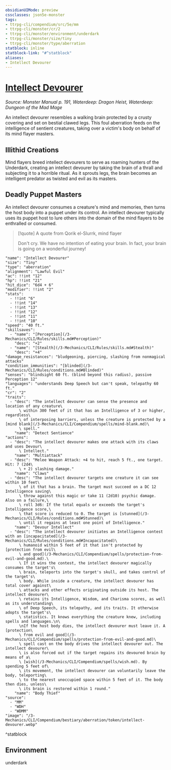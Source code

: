 ```yaml
---
obsidianUIMode: preview
cssclasses: json5e-monster
tags:
- ttrpg-cli/compendium/src/5e/mm
- ttrpg-cli/monster/cr/2
- ttrpg-cli/monster/environment/underdark
- ttrpg-cli/monster/size/tiny
- ttrpg-cli/monster/type/aberration
statblock: inline
statblock-link: "#^statblock"
aliases:
- Intellect Devourer
---
```

# [Intellect Devourer](3-Mechanics\CLI\Compendium\bestiary\aberration/intellect-devourer.md)
*Source: Monster Manual p. 191, Waterdeep: Dragon Heist, Waterdeep: Dungeon of the Mad Mage*  

An intellect devourer resembles a walking brain protected by a crusty covering and set on bestial clawed legs. This foul aberration feeds on the intelligence of sentient creatures, taking over a victim's body on behalf of its mind flayer masters.

## Illithid Creations

Mind flayers breed intellect devourers to serve as roaming hunters of the Underdark, creating an intellect devourer by taking the brain of a thrall and subjecting it to a horrible ritual. As it sprouts legs, the brain becomes an intelligent predator as twisted and evil as its masters.

## Deadly Puppet Masters

An intellect devourer consumes a creature's mind and memories, then turns the host body into a puppet under its control. An intellect devourer typically uses its puppet host to lure others into the domain of the mind flayers to be enthralled or consumed.

> [!quote] A quote from Qorik el-Slurrk, mind flayer  
> 
> Don't cry. We have no intention of eating your brain. In fact, your brain is going on a wonderful journey!


```statblock
"name": "Intellect Devourer"
"size": "Tiny"
"type": "aberration"
"alignment": "Lawful Evil"
"ac": !!int "12"
"hp": !!int "21"
"hit_dice": "6d4 + 6"
"modifier": !!int "2"
"stats":
  - !!int "6"
  - !!int "14"
  - !!int "13"
  - !!int "12"
  - !!int "11"
  - !!int "10"
"speed": "40 ft."
"skillsaves":
  - "name": "[Perception](/3-Mechanics/CLI/Rules/skills.md#Perception)"
    "desc": "+2"
  - "name": "[Stealth](/3-Mechanics/CLI/Rules/skills.md#Stealth)"
    "desc": "+4"
"damage_resistances": "bludgeoning, piercing, slashing from nonmagical attacks"
"condition_immunities": "[blinded](/3-Mechanics/CLI/Rules/conditions.md#Blinded)"
"senses": "blindsight 60 ft. (blind beyond this radius), passive Perception 12"
"languages": "understands Deep Speech but can't speak, telepathy 60 ft."
"cr": "2"
"traits":
  - "desc": "The intellect devourer can sense the presence and location of any creature\
      \ within 300 feet of it that has an Intelligence of 3 or higher, regardless\
      \ of interposing barriers, unless the creature is protected by a [mind blank](/3-Mechanics/CLI/Compendium/spells/mind-blank.md)\
      \ spell."
    "name": "Detect Sentience"
"actions":
  - "desc": "The intellect devourer makes one attack with its claws and uses Devour\
      \ Intellect."
    "name": "Multiattack"
  - "desc": "Melee Weapon Attack: +4 to hit, reach 5 ft., one target. Hit: 7 (2d4\
      \ + 2) slashing damage."
    "name": "Claws"
  - "desc": "The intellect devourer targets one creature it can see within 10 feet\
      \ of it that has a brain. The target must succeed on a DC 12 Intelligence saving\
      \ throw against this magic or take 11 (2d10) psychic damage. Also on a failure,\
      \ roll 3d6: If the total equals or exceeds the target's Intelligence score,\
      \ that score is reduced to 0. The target is [stunned](/3-Mechanics/CLI/Rules/conditions.md#Stunned)\
      \ until it regains at least one point of Intelligence."
    "name": "Devour Intellect"
  - "desc": "The intellect devourer initiates an Intelligence contest with an [incapacitated](/3-Mechanics/CLI/Rules/conditions.md#Incapacitated)\
      \ humanoid within 5 feet of it that isn't protected by [protection from evil\
      \ and good](/3-Mechanics/CLI/Compendium/spells/protection-from-evil-and-good.md).\
      \ If it wins the contest, the intellect devourer magically consumes the target's\
      \ brain, teleports into the target's skull, and takes control of the target's\
      \ body. While inside a creature, the intellect devourer has total cover against\
      \ attacks and other effects originating outside its host. The intellect devourer\
      \ retains its Intelligence, Wisdom, and Charisma scores, as well as its understanding\
      \ of Deep Speech, its telepathy, and its traits. It otherwise adopts the target's\
      \ statistics. It knows everything the creature knew, including spells and languages.\n\
      \nIf the host body dies, the intellect devourer must leave it. A [protection\
      \ from evil and good](/3-Mechanics/CLI/Compendium/spells/protection-from-evil-and-good.md)\
      \ spell cast on the body drives the intellect devourer out. The intellect devourer\
      \ is also forced out if the target regains its devoured brain by means of a\
      \ [wish](/3-Mechanics/CLI/Compendium/spells/wish.md). By spending 5 feet of\
      \ its movement, the intellect devourer can voluntarily leave the body, teleporting\
      \ to the nearest unoccupied space within 5 feet of it. The body then dies, unless\
      \ its brain is restored within 1 round."
    "name": "Body Thief"
"source":
  - "MM"
  - "WDH"
  - "WDMM"
"image": "/3-Mechanics/CLI/Compendium/bestiary/aberration/token/intellect-devourer.webp"
```
^statblock

## Environment

underdark
